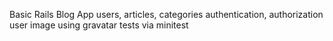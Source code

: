 
Basic Rails Blog App
users, articles, categories
authentication, authorization
user image using gravatar
tests via minitest